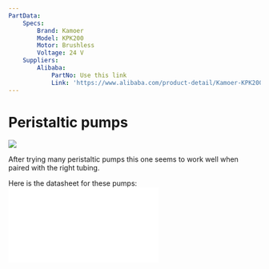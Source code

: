 ```yaml
---
PartData:
    Specs:
        Brand: Kamoer
        Model: KPK200
        Motor: Brushless
        Voltage: 24 V
    Suppliers:
        Alibaba:
            PartNo: Use this link
            Link: 'https://www.alibaba.com/product-detail/Kamoer-KPK200-12V-24V-Brush-Brushless_1601189956284.html'
---
```


# Peristaltic pumps

![](images/pump.png)

After trying many peristaltic pumps this one seems to work well when paired with the right tubing.

Here is the datasheet for these pumps:
![](documents/KPK200.pdf)